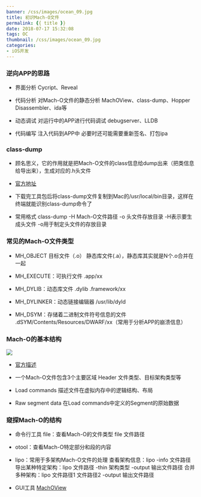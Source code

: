 ```yaml
---
banner: /css/images/ocean_09.jpg
title: 初识Mach-O文件
permalink: {{ title }}
date: 2018-07-17 15:32:08
tags: OC
thumbnail: /css/images/ocean_09.jpg
categories:
- iOS开发
---
```


### 逆向APP的思路
- 界面分析
Cycript、Reveal

- 代码分析
对Mach-O文件的静态分析
MachOView、class-dump、Hopper Disassembler、ida等

- 动态调试
对运行中的APP进行代码调试
debugserver、LLDB

- 代码编写
注入代码到APP中
必要时还可能需要重新签名、打包ipa
<!--more-->
### class-dump

- 顾名思义，它的作用就是把Mach-O文件的class信息给dump出来（把类信息给导出来），生成对应的.h头文件

- [官方地址](http://stevenygard.com/projects/class-dump/)

- 下载完工具包后将class-dump文件复制到Mac的/usr/local/bin目录，这样在终端就能识别class-dump命令了

- 常用格式
class-dump  -H  Mach-O文件路径  -o  头文件存放目录
-H表示要生成头文件
-o用于制定头文件的存放目录

### 常见的Mach-O文件类型

- MH_OBJECT
目标文件（.o）
静态库文件(.a），静态库其实就是N个.o合并在一起

- MH_EXECUTE：可执行文件
.app/xx

- MH_DYLIB：动态库文件
.dylib
.framework/xx

- MH_DYLINKER：动态链接编辑器
/usr/lib/dyld

- MH_DSYM：存储着二进制文件符号信息的文件
.dSYM/Contents/Resources/DWARF/xx（常用于分析APP的崩溃信息）
### Mach-O的基本结构
![](https://upload-images.jianshu.io/upload_images/2149459-d7f76c7b06142371.png?imageMogr2/auto-orient/strip%7CimageView2/2/w/1240)
- [官方描述](https://developer.apple.com/library/content/documentation/DeveloperTools/Conceptual/MachOTopics/0-Introduction/introduction.html)

- 一个Mach-O文件包含3个主要区域
Header 
文件类型、目标架构类型等

- Load commands
描述文件在虚拟内存中的逻辑结构、布局

- Raw segment data
在Load commands中定义的Segment的原始数据
### 窥探Mach-O的结构

- 命令行工具
file：查看Mach-O的文件类型
file  文件路径

- otool：查看Mach-O特定部分和段的内容

- lipo：常用于多架构Mach-O文件的处理
查看架构信息：lipo  -info  文件路径
导出某种特定架构：lipo  文件路径  -thin  架构类型  -output  输出文件路径
合并多种架构：lipo  文件路径1  文件路径2  -output  输出文件路径

- GUI工具
[MachOView](https://github.com/gdbinit/MachOView)